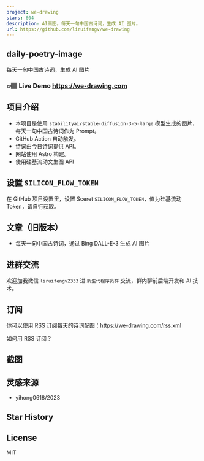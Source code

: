 ```yaml
---
project: we-drawing
stars: 604
description: AI画图。每天一句中国古诗词，生成 AI 图片。
url: https://github.com/liruifengv/we-drawing
---
```


daily-poetry-image
------------------

每天一句中国古诗词，生成 AI 图片

### 👉🏽 Live Demo https://we-drawing.com

项目介绍
----

-   本项目是使用 `stabilityai/stable-diffusion-3-5-large` 模型生成的图片，每天一句中国古诗词作为 Prompt。
-   GitHub Action 自动触发。
-   诗词由今日诗词提供 API。
-   网站使用 Astro 构建。
-   使用硅基流动文生图 API

设置 `SILICON_FLOW_TOKEN`
-----------------------

在 GitHub 项目设置里，设置 Sceret `SILICON_FLOW_TOKEN`，值为硅基流动 Token，请自行获取。

文章（旧版本）
-------

-   每天一句中国古诗词，通过 Bing DALL-E-3 生成 AI 图片

进群交流
----

欢迎加我微信 `liruifengv2333` 进 `新生代程序员群` 交流，群内聊前后端开发和 AI 技术。

订阅
--

你可以使用 RSS 订阅每天的诗词配图：https://we-drawing.com/rss.xml

如何用 RSS 订阅？

截图
--

灵感来源
----

-   yihong0618/2023

Star History
------------

License
-------

MIT
